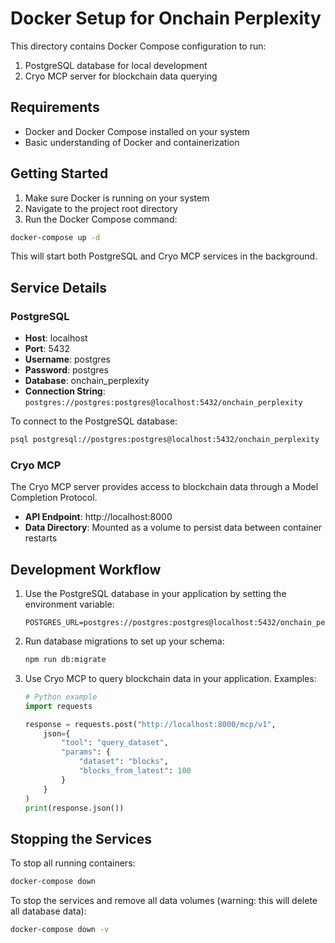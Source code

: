 # Docker Setup for Onchain Perplexity

This directory contains Docker Compose configuration to run:
1. PostgreSQL database for local development
2. Cryo MCP server for blockchain data querying

## Requirements

- Docker and Docker Compose installed on your system
- Basic understanding of Docker and containerization

## Getting Started

1. Make sure Docker is running on your system
2. Navigate to the project root directory
3. Run the Docker Compose command:

```bash
docker-compose up -d
```

This will start both PostgreSQL and Cryo MCP services in the background.

## Service Details

### PostgreSQL

- **Host**: localhost
- **Port**: 5432
- **Username**: postgres
- **Password**: postgres
- **Database**: onchain_perplexity
- **Connection String**: `postgres://postgres:postgres@localhost:5432/onchain_perplexity`

To connect to the PostgreSQL database:

```bash
psql postgresql://postgres:postgres@localhost:5432/onchain_perplexity
```

### Cryo MCP

The Cryo MCP server provides access to blockchain data through a Model Completion Protocol.

- **API Endpoint**: http://localhost:8000
- **Data Directory**: Mounted as a volume to persist data between container restarts

## Development Workflow

1. Use the PostgreSQL database in your application by setting the environment variable:
   ```
   POSTGRES_URL=postgres://postgres:postgres@localhost:5432/onchain_perplexity
   ```
   
2. Run database migrations to set up your schema:
   ```bash
   npm run db:migrate
   ```

3. Use Cryo MCP to query blockchain data in your application. Examples:
   ```python
   # Python example
   import requests
   
   response = requests.post("http://localhost:8000/mcp/v1", 
       json={
           "tool": "query_dataset",
           "params": {
               "dataset": "blocks",
               "blocks_from_latest": 100
           }
       }
   )
   print(response.json())
   ```

## Stopping the Services

To stop all running containers:

```bash
docker-compose down
```

To stop the services and remove all data volumes (warning: this will delete all database data):

```bash
docker-compose down -v
``` 